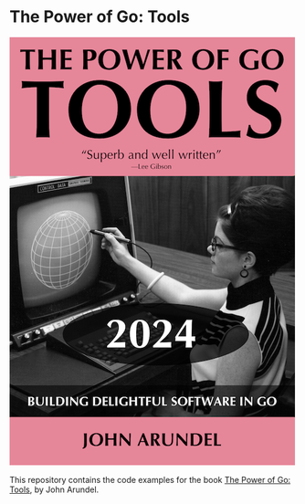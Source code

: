 # The Power of Go: Tools

[![](img/cover.png)](https://bitfieldconsulting.com/books/tools)

This repository contains the code examples for the book [The Power of Go: Tools](https://bitfieldconsulting.com/books/tools), by John Arundel.

